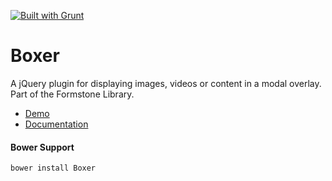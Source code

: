 <a href="http://gruntjs.com" target="_blank"><img src="https://cdn.gruntjs.com/builtwith.png" alt="Built with Grunt"></a> 
# Boxer 

A jQuery plugin for displaying images, videos or content in a modal overlay. Part of the Formstone Library. 

- [Demo](http://formstone.it/components/Boxer/demo/index.html) 
- [Documentation](http://formstone.it/boxer/) 

#### Bower Support 
`bower install Boxer`